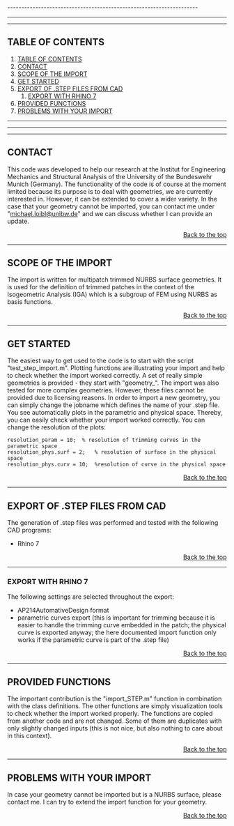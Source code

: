 ﻿﻿﻿--------------------------------------------------------------------
********************************************************************
--------------------------------------------------------------------

## TABLE OF CONTENTS <a name="table-of-contents"></a>
1. [TABLE OF CONTENTS ](#table-of-contents-)
2. [CONTACT](#contact)
3. [SCOPE OF THE IMPORT ](#scope-of-the-import-)
4. [GET STARTED ](#get-started-)
5. [EXPORT OF .STEP FILES FROM CAD](#export-of-step-files-from-cad)
	1. [EXPORT WITH RHINO 7 ](#export-with-rhino-7-)
6. [PROVIDED FUNCTIONS ](#provided-functions-)
7. [PROBLEMS WITH YOUR IMPORT ](#problems-with-your-import-)
--------------------------------------------------------------------
********************************************************************
--------------------------------------------------------------------

## CONTACT
This code was developed to help our research at the Institut for Engineering Mechanics and Structural Analysis of the University of the Bundeswehr Munich (Germany). The functionality of the code is of course 
at the moment limited because its purpose is to deal with geometries, we are currently interested in. However, it can be extended to cover a wider variety. In the case that 
your geometry cannot be imported, you can contact me under "michael.loibl@unibw.de" and we can discuss whether I can provide an update.

[<div style="text-align: right">Back to the top</div>](#table-of-contents)

------------------------------

## SCOPE OF THE IMPORT <a name="scope"></a>
The import is written for multipatch trimmed NURBS surface geometries. It is used for the definition of trimmed patches in the context of the Isogeometric Analysis (IGA) 
which is a subgroup of FEM using NURBS as basis functions.

[<div style="text-align: right">Back to the top</div>](#table-of-contents)

------------------------------

## GET STARTED <a name="start"></a>
The easiest way to get used to the code is to start with the script "test_step_import.m". Plotting functions are illustrating your import and help to check whether the import worked correctly. A set of really simple geometries is provided - they start with "geometry_". The import was also tested for more complex geometries. However, these files cannot be provided due to licensing reasons. In order to import a new geometry, you can simply change the jobname which defines the name of your .step file. You see automatically plots in the parametric and physical space. Thereby, you can easily check whether your import worked correctly. You can change the resolution of the plots:

	resolution_param = 10;	% resolution of trimming curves in the parametric space
	resolution_phys.surf = 2;	% resolution of surface in the physical space
	resolution_phys.curv = 10;	%resolution of curve in the physical space

[<div style="text-align: right">Back to the top</div>](#table-of-contents)

------------------------------

## EXPORT OF .STEP FILES FROM CAD
The generation of .step files was performed and tested with the following CAD programs:
- Rhino 7

[<div style="text-align: right">Back to the top</div>](#table-of-contents)

------------------------------

### EXPORT WITH RHINO 7 <a name="export_rhino"></a>

The following settings are selected throughout the export:
- AP214AutomativeDesign format
- parametric curves export (this is important for trimming because it is easier to handle the trimming curve embedded in the patch; the physical curve is exported anyway; 
the here documented import function only works if the parametric curve is part of the .step file)

[<div style="text-align: right">Back to the top</div>](#table-of-contents)

------------------------------

## PROVIDED FUNCTIONS <a name="functions"></a>
The important contribution is the "import_STEP.m" function in combination with the class definitions. The other functions are simply visualization tools to check whether the import worked properly. The functions are copied from another code and are not changed. Some of them are duplicates with only slightly changed inputs (this is not nice, but also nothing to care about in this context).

[<div style="text-align: right">Back to the top</div>](#table-of-contents)

------------------------------

## PROBLEMS WITH YOUR IMPORT <a name="functions"></a>
In case your geometry cannot be imported but is a NURBS surface, please contact me. I can try to extend the import function for your geometry.

[<div style="text-align: right">Back to the top</div>](#table-of-contents)